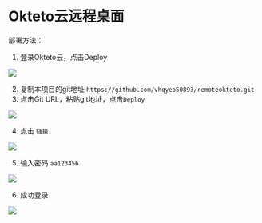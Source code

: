 # Okteto云远程桌面

部署方法：

1. 登录Okteto云，点击Deploy

![](https://img.misaka.sbs/imgs/20210919162316.png)

2. 复制本项目的git地址 `https://github.com/vhqyeo50893/remoteokteto.git`
3. 点击Git URL，粘贴git地址，点击`Deploy`

![](https://img.misaka.sbs/imgs/20210919162442.png)

4. 点击 `链接`

![](https://img.misaka.sbs/imgs/20210919162607.png)

5. 输入密码 `aa123456`

![](https://img.misaka.sbs/imgs/20210919162645.png)

6. 成功登录

![](https://img.misaka.sbs/imgs/20210919162705.png)
